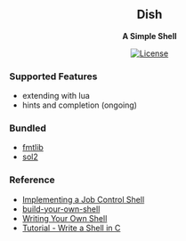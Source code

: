 <h2 align="center">
Dish
</h2> 

<p align="center">
<strong>A Simple Shell</strong>
</p>

<p align="center">
  <a href="LICENSE" >
    <img src="https://img.shields.io/github/license/caozhanhao/dish?label=License&style=flat-square&color=yellow" alt="License" />  
  </a>
</p>

### Supported Features
- extending with lua
- hints and completion (ongoing)

### Bundled
- [fmtlib](https://github.com/fmtlib/fmt)
- [sol2](https://github.com/ThePhD/sol2)

### Reference
- [Implementing a Job Control Shell](https://www.gnu.org/software/libc/manual/html_node/Implementing-a-Shell.html)
- [build-your-own-shell](https://github.com/tokenrove/build-your-own-shell)
- [Writing Your Own Shell](https://www.cs.purdue.edu/homes/grr/SystemsProgrammingBook/Book/Chapter5-WritingYourOwnShell.pdf)
- [Tutorial - Write a Shell in C](https://brennan.io/2015/01/16/write-a-shell-in-c/)
